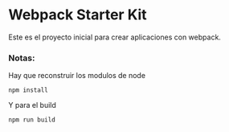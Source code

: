 # Webpack Starter Kit

Este es el proyecto inicial para crear aplicaciones con webpack.

### Notas:
Hay que reconstruir los modulos de node
```
npm install
```
Y para el build
```
npm run build
```
